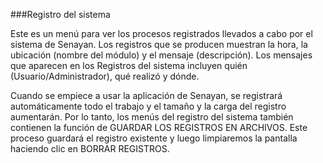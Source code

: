 ###Registro del sistema

Este es un menú para ver los procesos registrados llevados a cabo por el sistema de Senayan. Los registros que se producen muestran la hora, la ubicación (nombre del módulo) y el mensaje (descripción). Los mensajes que aparecen en los Registros del sistema incluyen quién (Usuario/Administrador), qué realizó y dónde.

Cuando se empiece a usar la aplicación de Senayan, se registrará automáticamente todo el trabajo y el tamaño y la carga del registro aumentarán. Por lo tanto, los menús del registro del sistema también contienen la función de GUARDAR LOS REGISTROS EN ARCHIVOS. Este proceso guardará el registro existente y luego limpiaremos la pantalla haciendo clic en BORRAR REGISTROS.